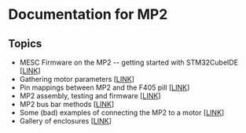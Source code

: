 # Documentation for MP2

## Topics
* MESC Firmware on the MP2 -- getting started with STM32CubeIDE [[LINK](FIRMWARE_INTRO.md)]
* Gathering motor parameters [[LINK](MOTOR_PARAM.md)]
* Pin mappings between MP2 and the F405 pill [[LINK](MP2_F405PILL_PINOUTS.md)]
* MP2 assembly, testing and firmware [[LINK](PCB_ASSEMBLY_TESTING.md)]
* MP2 bus bar methods [[LINK](HIGHER_AMP_ASSEMBLY.md)]
* Some (bad) examples of connecting the MP2 to a motor [[LINK](QS165_MP2_WIRING.md)]
* Gallery of enclosures [[LINK](ENCLOSURE_GALLERY.md)]
